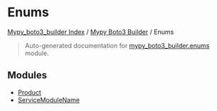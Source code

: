 # Enums

[Mypy_boto3_builder Index](../../README.md#mypy_boto3_builder-index) / [Mypy Boto3 Builder](../index.md#mypy-boto3-builder) / Enums

> Auto-generated documentation for [mypy_boto3_builder.enums](https://github.com/youtype/mypy_boto3_builder/blob/main/mypy_boto3_builder/enums/__init__.py) module.

## Modules

- [Product](./product.md)
- [ServiceModuleName](./service_module_name.md)
